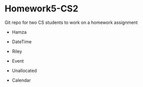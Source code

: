 # Homework5-CS2
Git repo for two CS students to work on a homework assignment


- Hamza
+ DateTime

- Riley
+ Event

- Unallocated
+ Calendar
